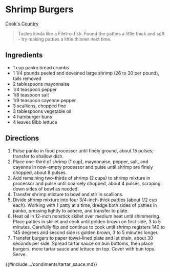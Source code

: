 # Shrimp Burgers

[Cook's Country](https://www.cookscountry.com/recipes/8070-shrimp-burgers?incode=MKSKZ00L0&ref=new_search_experience_1)
> Tastes kinda like a Filet-o-fish.  Found the patties a little thick and soft - try making patties a little thinner next time.

## Ingredients
* 1 cup panko bread crumbs
* 1 1/4 pounds peeled and deveined large shrimp (26 to 30 per pound), tails removed
* 2 tablespoons mayonnaise
* 1/4 teaspoon pepper
* 1/8 teaspoon salt
* 1/8 teaspoon cayenne pepper
* 3 scallions, chopped fine
* 3 tablespoons vegetable oil
* 4 hamburger buns
* 4 leaves Bibb lettuce

## Directions
1. Pulse panko in food processor until finely ground, about 15 pulses; transfer to shallow dish.
2. Place one-third of shrimp (1 cup), mayonnaise, pepper, salt, and cayenne in now-empty processor and pulse until shrimp are finely chopped, about 8 pulses.
3. Add remaining two-thirds of shrimp (2 cups) to shrimp mixture in processor and pulse until coarsely chopped, about 4 pulses, scraping down sides of bowl as needed.
4. Transfer shrimp mixture to bowl and stir in scallions.
5. Divide shrimp mixture into four 3/4-inch-thick patties (about 1/2 cup each). Working with 1 patty at a time, dredge both sides of patties in panko, pressing lightly to adhere, and transfer to plate.
6. Heat oil in 12-inch nonstick skillet over medium heat until shimmering. Place patties in skillet and cook until golden brown on first side, 3 to 5 minutes. Carefully flip and continue to cook until shrimp registers 140 to 145 degrees and second side is golden brown, 3 to 5 minutes longer.
7. Transfer burgers to paper towel–lined plate and let drain, about 30 seconds per side. Spread tartar sauce on bun bottoms, then place burgers, more tartar sauce and lettuce on top. Cover with bun tops. Serve.

{{#include ../condiments/tartar_sauce.md}}
